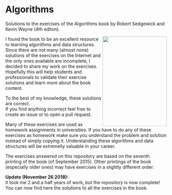 # Algorithms
Solutions to the exercises of the Algorithms book by Robert Sedgewick and Kevin Wayne (4th editon).

<a href="url"><img src="resources/book_cover.png" align="right" height="280" width="200" ></a>

I found the book to be an excellent resource to learning algorithms and data structures. Since there are not many (almost none) solutions of the exercises on the Internet and the only ones available are incomplete, I decided to share my work on the exercises. Hopefully this will help students and professionals to validate their exercise solutions and learn more about the book content.

To the best of my knowledge, these solutions are correct.</br>
If you find anything incorrect feel free to create an issue or to open a pull request. 

Many of these exercises are used as homework assignments in universities. If you have to do any of these exercises as homework make sure you understand the problem and solution instead of simply copying it. Understanding these algorithms and data structures will be extremelly valuable in your career.

The exercises answered on this repository are based on the seventh printing of the book (of September 2015).
Other printings of the book (especially older ones) may have exercises in a slightly different order.

<b>Update (November 26 2018):</b></br>
It took me 2 and a half years of work, but the repository is now complete!</br>
You can now find here the solutions to all the exercises in the book.
